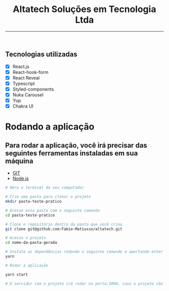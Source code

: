 <div align = "center">
    <h1>Altatech Soluções em Tecnologia Ltda</h1>
</div>


---

<br>


## Tecnologias utilizadas

- [x] React.js
- [x] React-hook-form
- [x] React Reveal
- [x] Typescript
- [x] Styled-components
- [x] Nuka Carousel
- [x] Yup
- [x] Chakra UI

# Rodando a aplicação

## Para rodar a aplicação, você irá precisar das seguintes ferramentas instaladas em sua máquina
- [GIT](https://git-scm.com/)
- [Node.js](https://nodejs.org/en/)

```bash
# Abra o terminal do seu computador 

# Crie uma pasta para clonar o projeto
mkdir pasta-teste-pratico

# Acesse essa pasta com o seguinte comando 
cd pasta-teste-pratico

# Clone o repositório dentro da pasta que você criou
git clone git@github.com:Fabio-Matiusso/altatech.git

# Acesse o projeto
cd nome-da-pasta-gerada

# Instale as dependências rodando o seguinte comando e apertando enter
yarn 

# Rodar a aplicação

yarn start

# O servidor com o projeto irá rodar na porta:3000, caso o projeto não abra automaticamente após executar o comando acima, acesse http://localhost:3000 em seu navegador
```